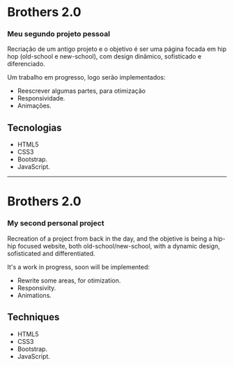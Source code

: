 # Brothers 2.0
### Meu segundo projeto pessoal

Recriação de um antigo projeto e o objetivo é ser uma página focada em hip hop (old-school e new-school), com design dinâmico, sofisticado e diferenciado.

Um trabalho em progresso, logo serão implementados:

- Reescrever algumas partes, para otimização<br>
- Responsividade.<br>
- Animações.

## Tecnologias
- HTML5<br>
- CSS3<br>
- Bootstrap.<br>
- JavaScript.

------------------------------------------------------------------------------------------------------------------------------------------

# Brothers 2.0
### My second personal project

Recreation of a project from back in the day, and the objetive is being a hip-hip focused website, both old-school/new-school, with a dynamic design, sofisticated and differentiated.

It's a work in progress, soon will be implemented:

- Rewrite some areas, for otimization.<br>
- Responsivity.<br>
- Animations.

## Techniques
- HTML5<br>
- CSS3<br>
- Bootstrap.<br>
- JavaScript.
